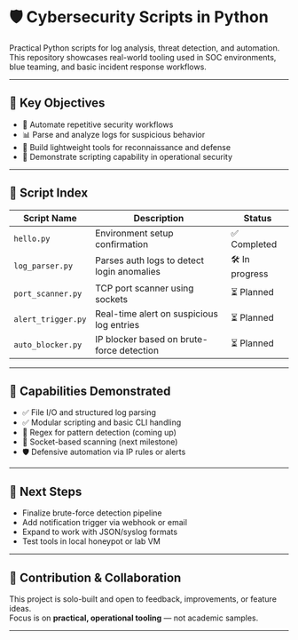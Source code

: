 # 🛡️ Cybersecurity Scripts in Python

Practical Python scripts for log analysis, threat detection, and automation.  
This repository showcases real-world tooling used in SOC environments, blue teaming, and basic incident response workflows.

---

## 📌 Key Objectives

- 🔁 Automate repetitive security workflows
- 📊 Parse and analyze logs for suspicious behavior
- 🧪 Build lightweight tools for reconnaissance and defense
- 🧰 Demonstrate scripting capability in operational security

---

## 📂 Script Index

| Script Name         | Description                                  | Status         |
|--------------------|----------------------------------------------|----------------|
| `hello.py`          | Environment setup confirmation               | ✅ Completed    |
| `log_parser.py`     | Parses auth logs to detect login anomalies   | 🛠️ In progress |
| `port_scanner.py`   | TCP port scanner using sockets               | ⏳ Planned      |
| `alert_trigger.py`  | Real-time alert on suspicious log entries    | ⏳ Planned      |
| `auto_blocker.py`   | IP blocker based on brute-force detection    | ⏳ Planned      |

---

## 🧠 Capabilities Demonstrated

- ✅ File I/O and structured log parsing
- ✅ Modular scripting and basic CLI handling
- 🧩 Regex for pattern detection (coming up)
- 📡 Socket-based scanning (next milestone)
- 🛡️ Defensive automation via IP rules or alerts

---

## 🚀 Next Steps

- Finalize brute-force detection pipeline
- Add notification trigger via webhook or email
- Expand to work with JSON/syslog formats
- Test tools in local honeypot or lab VM

---

## 🤝 Contribution & Collaboration

This project is solo-built and open to feedback, improvements, or feature ideas.  
Focus is on **practical, operational tooling** — not academic samples.

---
